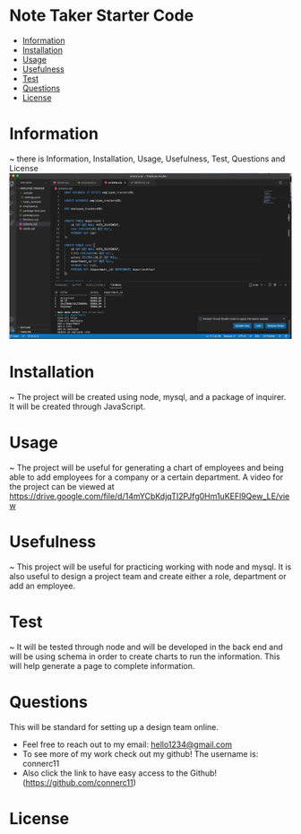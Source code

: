 # Note Taker Starter Code
   
  * [Information](#information)
  * [Installation](#installation)
  * [Usage](#usage)
  * [Usefulness](#usefulness)
  * [Test](#test)
  * [Questions](#questions)
  * [License](#license)
  
  # Information
  ~ there is Information, Installation, Usage, Usefulness, Test, Questions and License
  ![Get Started](./images/image-png.png)


  # Installation
  ~ The project will be created using node, mysql, and a package of inquirer. It will be created through JavaScript.

  
  # Usage
  ~ The project will be useful for generating a chart of employees and being able to add employees for a company or a certain department. 
  A video for the project can be viewed at https://drive.google.com/file/d/14mYCbKdjqTI2PJfg0Hm1uKEFl9Qew_LE/view


  # Usefulness
  ~ This project will be useful for practicing working with node and mysql. It is also useful to design a project team and create either a role, department or add an employee.
  
  # Test 
  ~ It will be tested through node and will be developed in the back end and will be using schema in order to create charts to run the information. This will help generate a page to complete information. 
  
  # Questions
   This will be standard for setting up a design team online.
  * Feel free to reach out to my email: hello1234@gmail.com
  * To see more of my work check out my github! The username is: connerc11
  * Also click the link to have easy access to the Github! (https://github.com/connerc11)
  # License
   